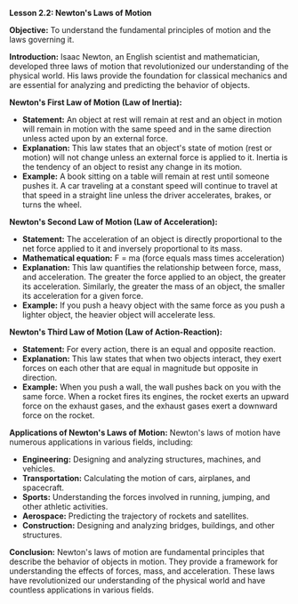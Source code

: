 **Lesson 2.2: Newton's Laws of Motion**

**Objective:**
To understand the fundamental principles of motion and the laws governing it.

**Introduction:**
Isaac Newton, an English scientist and mathematician, developed three laws of motion that revolutionized our understanding of the physical world. His laws provide the foundation for classical mechanics and are essential for analyzing and predicting the behavior of objects.

**Newton's First Law of Motion (Law of Inertia):**
* **Statement:** An object at rest will remain at rest and an object in motion will remain in motion with the same speed and in the same direction unless acted upon by an external force.
* **Explanation:** This law states that an object's state of motion (rest or motion) will not change unless an external force is applied to it. Inertia is the tendency of an object to resist any change in its motion.
* **Example:** A book sitting on a table will remain at rest until someone pushes it. A car traveling at a constant speed will continue to travel at that speed in a straight line unless the driver accelerates, brakes, or turns the wheel.

**Newton's Second Law of Motion (Law of Acceleration):**
* **Statement:** The acceleration of an object is directly proportional to the net force applied to it and inversely proportional to its mass.
* **Mathematical equation:** F = ma (force equals mass times acceleration)
* **Explanation:** This law quantifies the relationship between force, mass, and acceleration. The greater the force applied to an object, the greater its acceleration. Similarly, the greater the mass of an object, the smaller its acceleration for a given force.
* **Example:** If you push a heavy object with the same force as you push a lighter object, the heavier object will accelerate less.

**Newton's Third Law of Motion (Law of Action-Reaction):**
* **Statement:** For every action, there is an equal and opposite reaction.
* **Explanation:** This law states that when two objects interact, they exert forces on each other that are equal in magnitude but opposite in direction.
* **Example:** When you push a wall, the wall pushes back on you with the same force. When a rocket fires its engines, the rocket exerts an upward force on the exhaust gases, and the exhaust gases exert a downward force on the rocket.

**Applications of Newton's Laws of Motion:**
Newton's laws of motion have numerous applications in various fields, including:

* **Engineering:** Designing and analyzing structures, machines, and vehicles.
* **Transportation:** Calculating the motion of cars, airplanes, and spacecraft.
* **Sports:** Understanding the forces involved in running, jumping, and other athletic activities.
* **Aerospace:** Predicting the trajectory of rockets and satellites.
* **Construction:** Designing and analyzing bridges, buildings, and other structures.

**Conclusion:**
Newton's laws of motion are fundamental principles that describe the behavior of objects in motion. They provide a framework for understanding the effects of forces, mass, and acceleration. These laws have revolutionized our understanding of the physical world and have countless applications in various fields.
